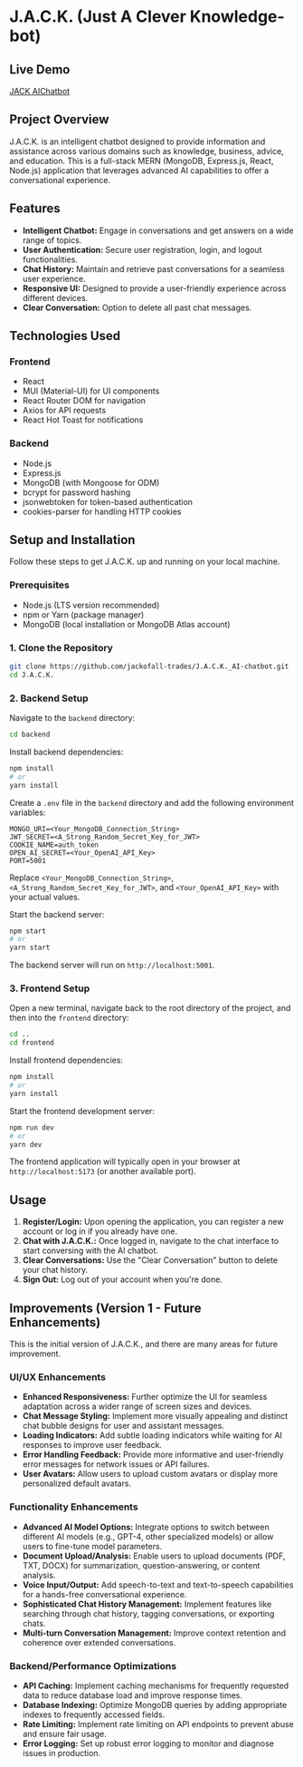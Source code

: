 # J.A.C.K. (Just A Clever Knowledge-bot)

## Live Demo
[JACK AIChatbot](https://jack-aichatbot-frontend.onrender.com)

## Project Overview

J.A.C.K. is an intelligent chatbot designed to provide information and assistance across various domains such as knowledge, business, advice, and education. This is a full-stack MERN (MongoDB, Express.js, React, Node.js) application that leverages advanced AI capabilities to offer a conversational experience.

## Features

*   **Intelligent Chatbot:** Engage in conversations and get answers on a wide range of topics.
*   **User Authentication:** Secure user registration, login, and logout functionalities.
*   **Chat History:** Maintain and retrieve past conversations for a seamless user experience.
*   **Responsive UI:** Designed to provide a user-friendly experience across different devices.
*   **Clear Conversation:** Option to delete all past chat messages.

## Technologies Used

### Frontend
*   React
*   MUI (Material-UI) for UI components
*   React Router DOM for navigation
*   Axios for API requests
*   React Hot Toast for notifications

### Backend
*   Node.js
*   Express.js
*   MongoDB (with Mongoose for ODM)
*   bcrypt for password hashing
*   jsonwebtoken for token-based authentication
*   cookies-parser for handling HTTP cookies

## Setup and Installation

Follow these steps to get J.A.C.K. up and running on your local machine.

### Prerequisites

*   Node.js (LTS version recommended)
*   npm or Yarn (package manager)
*   MongoDB (local installation or MongoDB Atlas account)

### 1. Clone the Repository

```bash
git clone https://github.com/jackofall-trades/J.A.C.K._AI-chatbot.git
cd J.A.C.K.
```

### 2. Backend Setup

Navigate to the `backend` directory:

```bash
cd backend
```

Install backend dependencies:

```bash
npm install
# or
yarn install
```

Create a `.env` file in the `backend` directory and add the following environment variables:

```
MONGO_URI=<Your_MongoDB_Connection_String>
JWT_SECRET=<A_Strong_Random_Secret_Key_for_JWT>
COOKIE_NAME=auth_token
OPEN_AI_SECRET=<Your_OpenAI_API_Key>
PORT=5001
```

Replace `<Your_MongoDB_Connection_String>`, `<A_Strong_Random_Secret_Key_for_JWT>`, and `<Your_OpenAI_API_Key>` with your actual values.

Start the backend server:

```bash
npm start
# or
yarn start
```

The backend server will run on `http://localhost:5001`.

### 3. Frontend Setup

Open a new terminal, navigate back to the root directory of the project, and then into the `frontend` directory:

```bash
cd ..
cd frontend
```

Install frontend dependencies:

```bash
npm install
# or
yarn install
```

Start the frontend development server:

```bash
npm run dev
# or
yarn dev
```

The frontend application will typically open in your browser at `http://localhost:5173` (or another available port).

## Usage

1.  **Register/Login:** Upon opening the application, you can register a new account or log in if you already have one.
2.  **Chat with J.A.C.K.:** Once logged in, navigate to the chat interface to start conversing with the AI chatbot.
3.  **Clear Conversations:** Use the "Clear Conversation" button to delete your chat history.
4.  **Sign Out:** Log out of your account when you're done.

## Improvements (Version 1 - Future Enhancements)

This is the initial version of J.A.C.K., and there are many areas for future improvement.

### UI/UX Enhancements
*   **Enhanced Responsiveness:** Further optimize the UI for seamless adaptation across a wider range of screen sizes and devices.
*   **Chat Message Styling:** Implement more visually appealing and distinct chat bubble designs for user and assistant messages.
*   **Loading Indicators:** Add subtle loading indicators while waiting for AI responses to improve user feedback.
*   **Error Handling Feedback:** Provide more informative and user-friendly error messages for network issues or API failures.
*   **User Avatars:** Allow users to upload custom avatars or display more personalized default avatars.

### Functionality Enhancements
*   **Advanced AI Model Options:** Integrate options to switch between different AI models (e.g., GPT-4, other specialized models) or allow users to fine-tune model parameters.
*   **Document Upload/Analysis:** Enable users to upload documents (PDF, TXT, DOCX) for summarization, question-answering, or content analysis.
*   **Voice Input/Output:** Add speech-to-text and text-to-speech capabilities for a hands-free conversational experience.
*   **Sophisticated Chat History Management:** Implement features like searching through chat history, tagging conversations, or exporting chats.
*   **Multi-turn Conversation Management:** Improve context retention and coherence over extended conversations.

### Backend/Performance Optimizations
*   **API Caching:** Implement caching mechanisms for frequently requested data to reduce database load and improve response times.
*   **Database Indexing:** Optimize MongoDB queries by adding appropriate indexes to frequently accessed fields.
*   **Rate Limiting:** Implement rate limiting on API endpoints to prevent abuse and ensure fair usage.
*   **Error Logging:** Set up robust error logging to monitor and diagnose issues in production.

